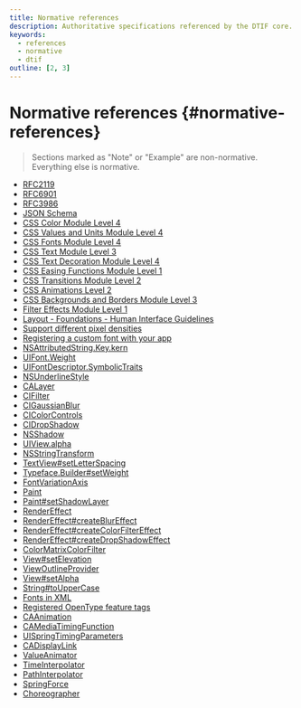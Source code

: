 ```yaml
---
title: Normative references
description: Authoritative specifications referenced by the DTIF core.
keywords:
  - references
  - normative
  - dtif
outline: [2, 3]
---
```


# Normative references {#normative-references}

> Sections marked as "Note" or "Example" are non-normative. Everything else is normative.

- [RFC2119](https://www.rfc-editor.org/rfc/rfc2119)
- [RFC6901](https://www.rfc-editor.org/rfc/rfc6901)
- [RFC3986](https://www.rfc-editor.org/rfc/rfc3986)
- [JSON Schema](https://json-schema.org/)
- [CSS Color Module Level 4](https://www.w3.org/TR/css-color-4/)
- [CSS Values and Units Module Level 4](https://www.w3.org/TR/css-values-4/)
- [CSS Fonts Module Level 4](https://www.w3.org/TR/css-fonts-4/)
- [CSS Text Module Level 3](https://www.w3.org/TR/css-text-3/)
- [CSS Text Decoration Module Level 4](https://www.w3.org/TR/css-text-decor-4/)
- [CSS Easing Functions Module Level 1](https://www.w3.org/TR/css-easing-1/)
- [CSS Transitions Module Level 2](https://www.w3.org/TR/css-transitions-2/)
- [CSS Animations Level 2](https://www.w3.org/TR/css-animations-2/)
- [CSS Backgrounds and Borders Module Level 3](https://www.w3.org/TR/css-backgrounds-3/)
- [Filter Effects Module Level 1](https://www.w3.org/TR/filter-effects-1/)
- [Layout - Foundations - Human Interface Guidelines](https://developer.apple.com/design/human-interface-guidelines/foundations/layout/)
- [Support different pixel densities](https://developer.android.com/training/multiscreen/screendensities)
- [Registering a custom font with your app](https://developer.apple.com/documentation/uikit/text_display_and_fonts/registering_a_custom_font_with_your_app)
- [NSAttributedString.Key.kern](https://developer.apple.com/documentation/uikit/nsattributedstring/key/1524470-kern)
- [UIFont.Weight](https://developer.apple.com/documentation/uikit/uifont/weight)
- [UIFontDescriptor.SymbolicTraits](https://developer.apple.com/documentation/uikit/uifontdescriptor/symbolictraits)
- [NSUnderlineStyle](https://developer.apple.com/documentation/uikit/nsunderlinestyle)
- [CALayer](https://developer.apple.com/documentation/quartzcore/calayer)
- [CIFilter](https://developer.apple.com/documentation/coreimage/cifilter)
- [CIGaussianBlur](https://developer.apple.com/documentation/coreimage/cigaussianblur)
- [CIColorControls](https://developer.apple.com/documentation/coreimage/cicolorcontrols)
- [CIDropShadow](https://developer.apple.com/documentation/coreimage/cidropshadow)
- [NSShadow](https://developer.apple.com/documentation/uikit/nsshadow)
- [UIView.alpha](https://developer.apple.com/documentation/uikit/uiview/1622417-alpha)
- [NSStringTransform](https://developer.apple.com/documentation/foundation/nsstringtransform)
- [TextView#setLetterSpacing](<https://developer.android.com/reference/android/widget/TextView#setLetterSpacing(float)>)
- [Typeface.Builder#setWeight](<https://developer.android.com/reference/android/graphics/Typeface.Builder#setWeight(int)>)
- [FontVariationAxis](https://developer.android.com/reference/android/graphics/fonts/FontVariationAxis)
- [Paint](https://developer.android.com/reference/android/graphics/Paint#UNDERLINE_TEXT_FLAG)
- [Paint#setShadowLayer](<https://developer.android.com/reference/android/graphics/Paint#setShadowLayer(float,float,float,int)>)
- [RenderEffect](https://developer.android.com/reference/android/graphics/RenderEffect)
- [RenderEffect#createBlurEffect](<https://developer.android.com/reference/android/graphics/RenderEffect#createBlurEffect(float,float,android.graphics.Shader.TileMode)>)
- [RenderEffect#createColorFilterEffect](<https://developer.android.com/reference/android/graphics/RenderEffect#createColorFilterEffect(android.graphics.ColorFilter)>)
- [RenderEffect#createDropShadowEffect](<https://developer.android.com/reference/android/graphics/RenderEffect#createDropShadowEffect(float,float,float,int)>)
- [ColorMatrixColorFilter](https://developer.android.com/reference/android/graphics/ColorMatrixColorFilter)
- [View#setElevation](<https://developer.android.com/reference/android/view/View#setElevation(float)>)
- [ViewOutlineProvider](https://developer.android.com/reference/android/view/ViewOutlineProvider)
- [View#setAlpha](<https://developer.android.com/reference/android/view/View#setAlpha(float)>)
- [String#toUpperCase](<https://developer.android.com/reference/java/lang/String#toUpperCase(java.util.Locale)>)
- [Fonts in XML](https://developer.android.com/guide/topics/ui/look-and-feel/fonts-in-xml)
- [Registered OpenType feature tags](https://learn.microsoft.com/typography/opentype/spec/featurelist)
- [CAAnimation](https://developer.apple.com/documentation/quartzcore/caanimation)
- [CAMediaTimingFunction](https://developer.apple.com/documentation/quartzcore/camediatimingfunction)
- [UISpringTimingParameters](https://developer.apple.com/documentation/uikit/uispringtimingparameters)
- [CADisplayLink](https://developer.apple.com/documentation/quartzcore/cadisplaylink)
- [ValueAnimator](https://developer.android.com/reference/android/animation/ValueAnimator)
- [TimeInterpolator](https://developer.android.com/reference/android/animation/TimeInterpolator)
- [PathInterpolator](https://developer.android.com/reference/android/view/animation/PathInterpolator)
- [SpringForce](https://developer.android.com/reference/android/animation/SpringForce)
- [Choreographer](https://developer.android.com/reference/android/view/Choreographer)
